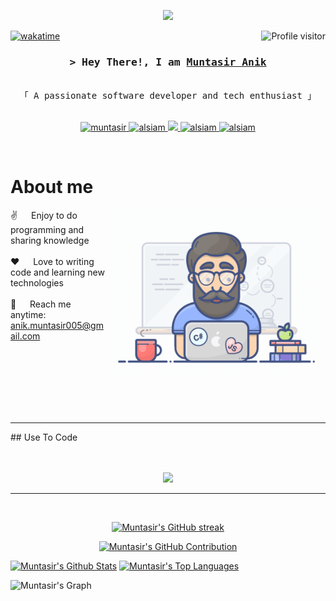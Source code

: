 
<p align="center">
  <a href="https://github.com/MuntasirAnik"><img src="https://readme-typing-svg.herokuapp.com/?lines=Passion%20Fuels%20Purpose;Imagination%20Trumps%20Knowledge;2%2B%20years%20of%20coding%20experience;&center=true&width=380&height=45"></a>
</p>

<a href="https://komarev.com/ghpvc/?username=MuntasirAnik">
  <img align="right" src="https://komarev.com/ghpvc/?username=MuntasirAnik&label=Visitors&color=0e75b6&style=flat" alt="Profile visitor" />
</a>

[![wakatime](https://wakatime.com/badge/user/5235136d-1a76-440e-b1a5-6e7bb35f907d.svg)](https://wakatime.com/@muntasirAnik)

<!-- Intro  -->
<h3 align="center">
        <samp>&gt; Hey There!, I am
                <b><a target="_blank" href="(https://portfolio-muntasiranik.vercel.app/)">Muntasir Anik</a></b>
        </samp>
</h3>

<p align="center"> 
  <samp>
    <br>
    「 A passionate software developer and tech enthusiast 」
    <br>
    <br>
  </samp>
</p>

<p align="center">
 <a href="https://portfolio-muntasiranik.vercel.app/" target="blank">
  <img src="https://img.shields.io/badge/Website-DC143C?style=for-the-badge&logo=medium&logoColor=white" alt="muntasir" />
 </a>
 <a href="https://linkedin.com/in/muntasir-kader-anik-620a27143" target="_blank">
  <img src="https://img.shields.io/badge/LinkedIn-0077B5?style=for-the-badge&logo=linkedin&logoColor=white" alt="alsiam"/>
 </a>
 <a href="https://twitter.com/muntasir_anik" target="_blank">
  <img src="https://img.shields.io/badge/Twitter-1DA1F2?style=for-the-badge&logo=twitter&logoColor=white" />
 </a>
 <a href="https://instagram.com/muntasir_anik" target="_blank">
  <img src="https://img.shields.io/badge/Instagram-fe4164?style=for-the-badge&logo=instagram&logoColor=white" alt="alsiam" />
 </a> 
 <a href="https://facebook.com/muntasir.anik.9" target="_blank">
  <img src="https://img.shields.io/badge/Facebook-20BEFF?&style=for-the-badge&logo=facebook&logoColor=white" alt="alsiam"  />
  </a> 
</p>
<br />

<!-- About Section -->
 # About me
 
<p>
 <img align="right" width="350" src="/programmer.gif" alt="Coding gif" />
  
 ✌️ &emsp; Enjoy to do programming and sharing knowledge <br/><br/>
 ❤️ &emsp; Love to writing code and learning new technologies<br/><br/>
 📧 &emsp; Reach me anytime: anik.muntasir005@gmail.com<br/><br/>

</p>
<br /><br /><br /><br /><br /><hr/>
## Use To Code
<br /><br /><br />
<p align="center">
  <a href="https://skillicons.dev">
    <img src="https://skillicons.dev/icons?i=html,css,js,tailwind,bootstrap,materialui,nodejs,ts,dotnet,mysql,mongodb,nextjs,nestjs,git,github,kubernetes,docker,cs,express,docker,postman" />
  </a>
</p>

<hr/>
<br/>

<p align="center">
  <a href="https://github.com/MuntasirAnik">
    <img src="https://github-readme-streak-stats.herokuapp.com/?user=MuntasirAnik&theme=radical&border=7F3FBF&background=0D1117" alt="Muntasir's GitHub streak"/>
  </a>
</p>

<p align="center">
  <a href="https://github.com/MuntasirAnik">
    <img src="https://github-profile-summary-cards.vercel.app/api/cards/profile-details?username=MuntasirAnik&theme=radical" alt="Muntasir's GitHub Contribution"/>
  </a>
</p>

<a> 
    <a href="https://github.com/MuntasirAnik"><img alt="Muntasir's Github Stats" src="https://denvercoder1-github-readme-stats.vercel.app/api?username=MuntasirAnik&show_icons=true&count_private=true&theme=react&border_color=7F3FBF&bg_color=0D1117&title_color=F85D7F&icon_color=F8D866" height="192px" width="49.5%"/></a>
  <a href="https://github.com/MuntasirAnik"><img alt="Muntasir's Top Languages" src="https://denvercoder1-github-readme-stats.vercel.app/api/top-langs/?username=MuntasirAnik&langs_count=6&layout=compact&theme=react&border_color=7F3FBF&bg_color=0D1117&title_color=F85D7F&icon_color=F8D866" height="192px" width="49.5%"/></a>
  <br/>
</a>


![Muntasir's Graph](https://github-readme-activity-graph.vercel.app/graph?username=MuntasirAnik&custom_title=Muntasir's%20GitHub%20Activity%20Graph&bg_color=0D1117&color=7F3FBF&line=7F3FBF&point=7F3FBF&area_color=FFFFFF&title_color=FFFFFF&area=true)
